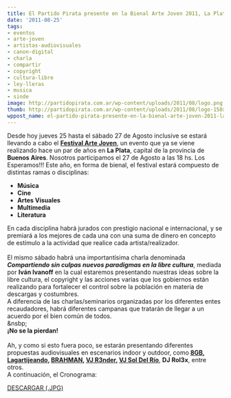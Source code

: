 ```yaml
---
title: El Partido Pirata presente en la Bienal Arte Joven 2011, La Plata
date: '2011-08-25'
tags:
- eventos
- arte-joven
- artistas-audiovisuales
- canon-digital
- charla
- compartir
- copyright
- cultura-libre
- ley-lleras
- musica
- sinde
image: http://partidopirata.com.ar/wp-content/uploads/2011/08/logo.png
thumb: http://partidopirata.com.ar/wp-content/uploads/2011/08/logo-150x150.png
wppost_name: el-partido-pirata-presente-en-la-bienal-arte-joven-2011-la-plata
---
```


Desde hoy jueves 25 hasta el sábado 27 de Agosto inclusive se estará llevando a cabo el <strong><a title="Arte Jóven " href="http://www.artejovenlp.com/index.html">Festival Arte Joven</a></strong>, un evento que ya se viene realizando hace un par de años en <strong>La Plata</strong>, capital de la provincia de <strong>Buenos Aires</strong>.
Nosotros participamos el 27 de Agosto a las 18 hs. Los Esperamos!!!
Este año, en forma de bienal, el festival estará compuesto de distintas ramas o disciplinas:
<ul>
	<li><strong>Música</strong></li>
	<li><strong>Cine</strong></li>
	<li><strong>Artes Visuales</strong></li>
	<li><strong>Multimedia</strong></li>
	<li><strong>Literatura</strong></li>
</ul>
<div>En cada disciplina habrá jurados con prestigio nacional e internacional, y se premiará a los mejores de cada una con una suma de dinero en concepto de estímulo a la actividad que realice cada artista/realizador.</div>
&nbsp;
<div>El mismo sábado habrá una importantísima charla denominada <strong><em>Compartiendo sin culpas nuevos paradigmas en la libre cultura</em></strong>, mediada por <strong>Iván Ivanoff</strong> en la cual estaremos presentando nuestras ideas sobre la libre cultura, el copyright y las acciones varias que los gobiernos están realizando para fortalecer el control sobre la población en materia de descargas y costumbres.</div>
<div>A diferencia de las charlas/seminarios organizadas por los diferentes entes recaudadores, habrá diferentes campanas que tratarán de llegar a un acuerdo por el bien común de todos.</div>
&amp;nsbp;
<div><strong>¡No se la pierdan!</strong></div>
&nbsp;
<div>Ah, y como si esto fuera poco, se estarán presentando diferentes propuestas audiovisuales en escenarios indoor y outdoor, como<strong> <a href="http://soundcloud.com/8gb" target="_blank">8GB</a>, <a href="http://soundcloud.com/lagartijeando" target="_blank">Lagartijeando</a>, <a href="http://soundcloud.com/brahmancero" target="_blank">BRAHMAN</a>, <a href="http://www.r3nder.net/" target="_blank">VJ R3nder</a>, <a href="http://www.laboratoryo.com/" target="_blank">VJ Sol Del Río</a></strong>, <strong>DJ Rol3x</strong>, entre otros.</div>
A continuación, el Cronograma:

<a href="http://www.artejovenlp.com/cronograma.jpg" target="_blank">DESCARGAR (.JPG)</a>
